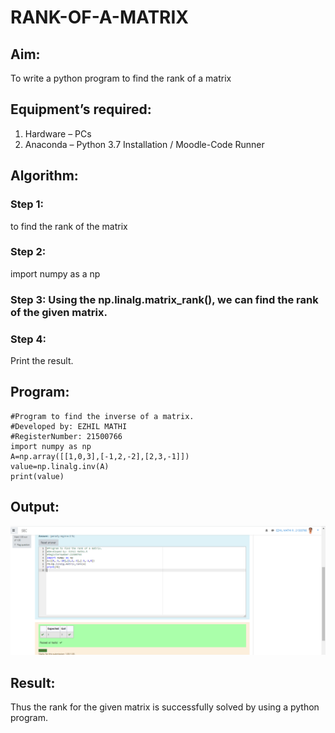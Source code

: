 # RANK-OF-A-MATRIX
## Aim:
To write a python program to find the rank of a matrix
## Equipment’s required:
1. 	Hardware – PCs
2. 	Anaconda – Python 3.7 Installation / Moodle-Code Runner
## Algorithm:
### Step 1:
to find the rank of the matrix 
### Step 2: 
import numpy as a np 
### Step 3: Using the np.linalg.matrix_rank(), we can find the rank of the given matrix.
### Step 4: 
Print the result.
## Program:
```
#Program to find the inverse of a matrix.
#Developed by: EZHIL MATHI
#RegisterNumber: 21500766
import numpy as np
A=np.array([[1,0,3],[-1,2,-2],[2,3,-1]])
value=np.linalg.inv(A)
print(value)
```
## Output:
![output](./rank.png)
## Result:
Thus the rank for the given matrix is successfully solved by  using a python program.

